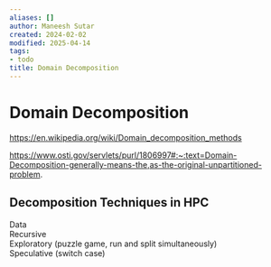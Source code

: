 ```yaml
---
aliases: []
author: Maneesh Sutar
created: 2024-02-02
modified: 2025-04-14
tags:
- todo
title: Domain Decomposition
---
```


# Domain Decomposition

<https://en.wikipedia.org/wiki/Domain_decomposition_methods>

<https://www.osti.gov/servlets/purl/1806997#:~:text=Domain-Decomposition-generally-means-the,as-the-original-unpartitioned-problem>.

## Decomposition Techniques in HPC

Data  
Recursive  
Exploratory (puzzle game, run and split simultaneously)  
Speculative (switch case)
